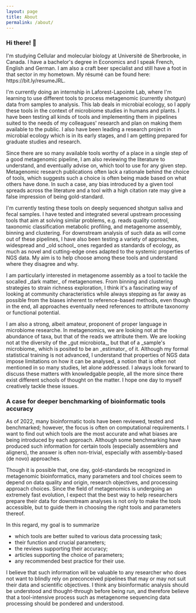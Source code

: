 ```yaml
---
layout: page
title: About
permalink: /about/
---
```



### Hi there! 👋

<p>I'm studying Cellular and molecular biology at Université de Sherbrooke, in Canada. I have a bachelor's degree in Economics and I speak French, English and German. I am also a craft beer specialist and still have a foot in that sector in my hometown. My résumé can be found here: https://bit.ly/resumeJRL. </p>

<p>I'm currently doing an internship in Laforest-Lapointe Lab, where I'm learning to use different tools to process metagenomic (currently shotgun) data from samples to analysis. This lab deals in microbial ecology, so I apply these tools in the context of microbiome studies in humans and plants. I have been testing all kinds of tools and implementing them in pipelines suited to the needs of my colleagues' research and plan on making them available to the public. I also have been leading a research project in microbial ecology which is in its early stages, and I am getting prepared for graduate studies and research.</p>

<p>Since there are so many available tools worthy of a place in a single step of a good metagenomic pipeline, I am also reviewing the literature to understand, and eventually advise on, which tool to use for any given step. Metagenomic research publications often lack a rationale behind the choice of tools, which suggests such a choice is often being made based on what others have done. In such a case, any bias introduced by a given tool spreads across the literature and a tool with a high citation rate may give a false impression of being gold-standard.</p>

<p>I'm currently testing these tools on deeply sequenced shotgun saliva and fecal samples. I have tested and integrated several upstream processing tools that aim at solving similar problems, e.g. reads quality control, taxonomic classification metabolic profiling, and metagenome assembly, binning and clustering. For downstream analysis of such data as will come out of these pipelines, I have also been testing a variety of approaches, widespread and _old school_ ones regarded as standards of ecology, as much as novel and cutting-edge ones adapted to the systemic properties of NGS data. My aim is to help choose among these tools and understand where they disagree and why.</p>

<p>I am particularly interested in metagenome assembly as a tool to tackle the socalled _dark matter_ of metagenomes. From binning and clustering strategies to strain richness exploration, I think it's a fascinating way of looking at community characteristics while always stepping as far away as possible from the biases inherent to reference-based methods, even though in the end, all approaches eventually need references to attribute taxonomy or functional potential.</p>

<p>I am also a strong, albeit amateur, proponent of proper language in microbiome researche. In metagenomics, we are looking not at the abundance of taxa, but that of the reads we attribute them. We are looking not at the diversity of the _gut microbiota_, but that of a _sample's microbiome_ which is posited to be an _estimator_ of it. Although my formal statistical training is not advanced, I understand that properties of NGS data impose limitations on how it can be analysed, a notion that is often not mentioned in so many studies, let alone addressed. I always look forward to discuss these matters with knowledgable people, all the more since there exist different schools of thought on the matter. I hope one day to myself creatively tackle these issues.</p>

### A case for deeper benchmarking of bioinformatic tools accuracy
<p>As of 2022, many bioinformatic tools have been reviewed, tested and benchmarked; however, the focus is often on computational requirements. I want to find out which tools are the most accurate and what biases are being introduced by each approach. Although some benchmarking have produced such information for certain tools (especially assemblers and aligners), the answer is often non-trivial, especially with assembly-based (de novo) approaches.</p>

<p>Though it is possible that, one day, gold-standards be recognized in metagenomic bioinformatics, many parameters and tool choices seem to depend on data quality and origin, research objectives, and processing approach choices. Since the field of metagenomics is undergoing an extremely fast evolution, I expect that the best way to help researchers prepare their data for downstream analyses is not only to make the tools accessible, but to guide them in choosing the right tools and parameters thereof.</p> <p>In this regard, my goal is to summarize </p>
<ul>
  <li>which tools are better suited to various data processing task;</li>
  <li>their function and crucial parameters; </li>
  <li>the reviews supporting their accuracy; </li>
  <li>articles supporting the choice of parameters; </li>
  <li>any recommended best practice for their use.</li>
</ul>

<p>I believe that such information will be valuable to any researcher who does not want to blindly rely on preconceived pipelines that may or may not suit their data and scientific objectives. I think any bioinformatic analysis should be understood and thought-through before being run, and therefore believe that a tool-intensive process such as metagenome sequencing data processing should be pondered and understood.</p>  

<!--
**jorondo1/jorondo1** is a ✨ _special_ ✨ repository because its `README.md` (this file) appears on your GitHub profile.

Here are some ideas to get you started:

- 🔭 I’m currently working on ...
- 🌱 I’m currently learning ...
- 👯 I’m looking to collaborate on ...
- 🤔 I’m looking for help with ...
- 💬 Ask me about ...
- 📫 How to reach me: ...
- 😄 Pronouns: ...
- ⚡ Fun fact: ...
-->
